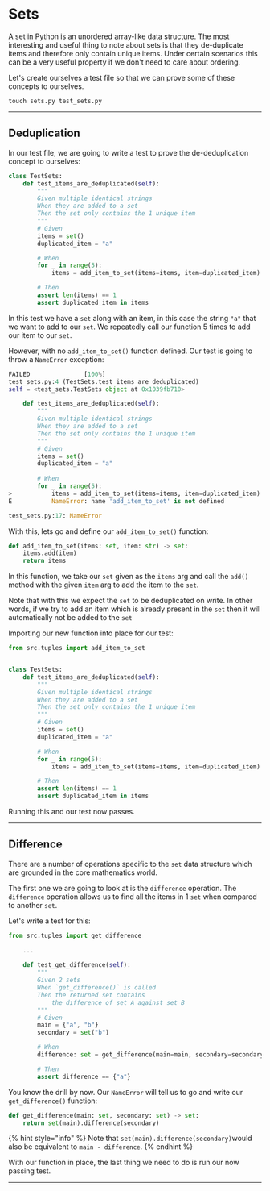 # Sets

A set in Python is an unordered array-like data structure. The most interesting and useful thing to note about sets is that they de-duplicate items and therefore only contain unique items. Under certain scenarios this can be a very useful property if we don't need to care about ordering.

Let's create ourselves a test file so that we can prove some of these concepts to ourselves.

```
touch sets.py test_sets.py
```

***

## Deduplication

In our test file, we are going to write a test to prove the de-deduplication concept to ourselves:

```python
class TestSets:
    def test_items_are_deduplicated(self):
        """
        Given multiple identical strings
        When they are added to a set
        Then the set only contains the 1 unique item
        """
        # Given
        items = set()
        duplicated_item = "a"

        # When
        for _ in range(5):
            items = add_item_to_set(items=items, item=duplicated_item)

        # Then
        assert len(items) == 1
        assert duplicated_item in items

```

In this test we have a `set` along with an item, in this case the string `"a"` that we want to add to our `set`. We repeatedly call our function 5 times to add our item to our `set`.

However, with no `add_item_to_set()` function defined. Our test is going to throw a `NameError` exception:

```python
FAILED               [100%]
test_sets.py:4 (TestSets.test_items_are_deduplicated)
self = <test_sets.TestSets object at 0x1039fb710>

    def test_items_are_deduplicated(self):
        """
        Given multiple identical strings
        When they are added to a set
        Then the set only contains the 1 unique item
        """
        # Given
        items = set()
        duplicated_item = "a"
    
        # When
        for _ in range(5):
>           items = add_item_to_set(items=items, item=duplicated_item)
E           NameError: name 'add_item_to_set' is not defined

test_sets.py:17: NameError
```

With this, lets go and define our `add_item_to_set()` function:

```python
def add_item_to_set(items: set, item: str) -> set:
    items.add(item)
    return items
```

In this function, we take our `set` given as the `items` arg and call the `add()` method with the given `item` arg to add the item to the `set`.

Note that with this we expect the `set` to be deduplicated on write. In other words, if we try to add an item which is already present in the `set` then it will automatically not be added to the `set`

Importing our new function into place for our test:

```python
from src.tuples import add_item_to_set


class TestSets:
    def test_items_are_deduplicated(self):
        """
        Given multiple identical strings
        When they are added to a set
        Then the set only contains the 1 unique item
        """
        # Given
        items = set()
        duplicated_item = "a"

        # When
        for _ in range(5):
            items = add_item_to_set(items=items, item=duplicated_item)

        # Then
        assert len(items) == 1
        assert duplicated_item in items

```

Running this and our test now passes.

***

## Difference

There are a number of operations specific to the `set` data structure which are grounded in the core mathematics world.

The first one we are going to look at is the `difference` operation. The `difference` operation allows us to find all the items in 1 `set` when compared to another `set`.

Let's write a test for this:

```python
from src.tuples import get_difference

    ...
    
    def test_get_difference(self):
        """
        Given 2 sets
        When `get_difference()` is called
        Then the returned set contains 
            the difference of set A against set B
        """
        # Given
        main = {"a", "b"}
        secondary = set("b")

        # When
        difference: set = get_difference(main=main, secondary=secondary)

        # Then
        assert difference == {"a"}
```

You know the drill by now. Our `NameError` will tell us to go and write our `get_difference()` function:

```python
def get_difference(main: set, secondary: set) -> set:
    return set(main).difference(secondary)
```

{% hint style="info" %}
Note that `set(main).difference(secondary)`would also be equivalent to `main - difference`.
{% endhint %}

With our function in place, the last thing we need to do is run our now passing test.

***
